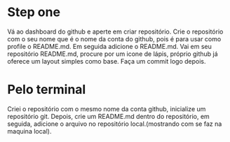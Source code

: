 # Step one

Vá ao dashboard do github e aperte em criar repositório. Crie o repositório com o seu nome que é o nome da conta do github, pois é para usar como profile o README.md. Em seguida adicione o README.md. Vai em seu repositório README.md, procure por um icone de lápis, próprio github já oferece um layout simples como base. Faça um commit logo depois.

# Pelo terminal

Criei o repositório com o mesmo nome da conta github, inicialize um repositório git. Depois, crie um README.md dentro do repositório, em seguida, adicione o arquivo no repositório local.(mostrando com se faz na maquina local).

